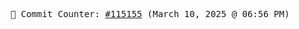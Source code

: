 <p align="center">
    <samp>
        📮 Commit Counter: <a href="https://github.com/Javascript-void0/Javascript-void0/commits/main">#115155</a> (March 10, 2025 @ 06:56 PM)
    </samp>
</p>